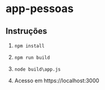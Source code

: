 # app-pessoas

## Instruções


1. `npm install`

2. `npm run build`

3. `node build\app.js`

4. Acesso em https://localhost:3000

